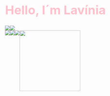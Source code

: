 <h1 style='font-size:40px;color:pink;'>Hello, I´m Lavínia</h1>

<div>
  <div style='display:flex;'>
    <img src='https://img.shields.io/badge/Gmail-D14836?style=for-the-badge&logo=gmail&logoColor=white'>
    <img src='https://img.shields.io/badge/LinkedIn-0077B5?style=for-the-badge&logo=linkedin&logoColor=white'>
  </div>
  <div style='display:flex;'>
    <img src='https://img.shields.io/badge/HTML5-E34F26?style=for-the-badge&logo=html5&logoColor=white'>
    <img src='https://img.shields.io/badge/CSS3-1572B6?style=for-the-badge&logo=css3&logoColor=white'>
    <img src='https://img.shields.io/badge/JavaScript-323330?style=for-the-badge&logo=javascript&logoColor=F7DF1E'>
    <img src="https://i.picasion.com/pic92/5de294ef2cbe72827c27a216100bc09d.gif" width="200" height="200">
  </div>
  
</div>

